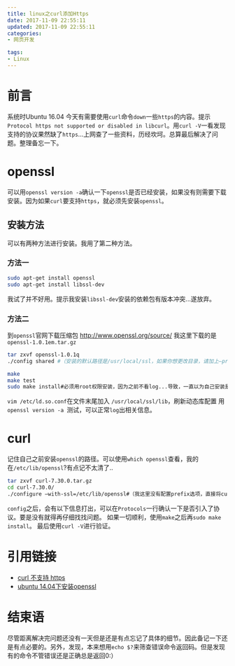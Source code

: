 ```yaml
---
title: linux之curl添加Https
date: 2017-11-09 22:55:11
updated: 2017-11-09 22:55:11
categories:
- 网页开发

tags:
- Linux
---
```

# 前言
系统时Ubuntu 16.04 今天有需要使用`curl`命令`down`一些`https`的内容。提示`Protocol https not supported or disabled in libcurl`。用`curl -V`一看发现支持的协议果然缺了`https`...上网查了一些资料，历经坎坷。总算最后解决了问题。整理备忘一下。

<!-- more -->
# openssl
可以用`openssl version -a`确认一下`openssl`是否已经安装，如果没有则需要下载安装。因为如果`curl`要支持`https`，就必须先安装`openssl`。
## 安装方法
可以有两种方法进行安装。我用了第二种方法。
### 方法一
```bash
sudo apt-get install openssl 
sudo apt-get install libssl-dev
```
我试了并不好用。提示我安装`libssl-dev`安装的依赖包有版本冲突...遂放弃。

### 方法二
到`openssl`官网下载压缩包 http://www.openssl.org/source/ 我这里下载的是`openssl-1.0.1em.tar.gz`
```bash
tar zxvf openssl-1.0.1q 
./config shared #（安装的默认路径是/usr/local/ssl，如果你想更改目录，请加上–prefix=/yourpath）这一步对后面正常覆盖安装curl更新协议非常关键 

make 
make test 
sudo make install#必须用root权限安装，因为之前不看log...导致，一直以为自己安装是正确的
```
`vim /etc/ld.so.conf`在文件末尾加入 `/usr/local/ssl/lib`，刷新动态库配置
用`openssl version -a `测试，可以正常`log`出相关信息。

# curl
记住自己之前安装`openssl`的路径。可以使用`which openssl`查看，我的在`/etc/lib/openssl`?有点记不太清了..
```bash
tar zxvf curl-7.30.0.tar.gz 
cd curl-7.30.0/ 
./configure –with-ssl=/etc/lib/openssl#（我这里没有配置prefix选项，直接将curl安装到默认的目录/usr/local） 
```
`config`之后，会有以下信息打出，可以在`Protocols`一行确认一下是否引入了协议。要是没有就得再仔细找找问题。 
如果一切顺利，使用`make`之后再`sudo make install`。
最后使用`curl -V`进行验证。

# 引用链接
- [curl 不支持 https](http://blog.csdn.net/Timsley/article/details/50782742)
- [ubuntu 14.04下安装openssl](http://blog.csdn.net/Timsley/article/details/50776615)

# 结束语
尽管距离解决完问题还没有一天但是还是有点忘记了具体的细节。因此备记一下还是有点必要的。另外，发现，本来想用`echo $?`来筛查错误命令返回码。但是发现有的命令不管错误还是正确总是返回0:）
